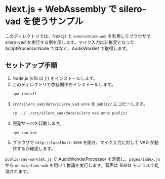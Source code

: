 # Next.js + WebAssembly で silero-vad を使うサンプル

このディレクトリでは、Next.js と `onnxruntime-web` を利用してブラウザで silero-vad を実行する例を示します。マイク入力は非推奨となった ScriptProcessorNode ではなく、AudioWorklet で取得します。

## セットアップ手順

1. Node.js (v16 以上) をインストールします。
2. このディレクトリで依存関係をインストールします。
   ```bash
   npm install
   ```
3. `src/silero_vad/data/silero_vad.onnx` を `public/` にコピーします。
   ```bash
   cp ../../src/silero_vad/data/silero_vad.onnx public/
   ```
4. 開発サーバを起動します。
   ```bash
   npm run dev
   ```
5. ブラウザで `http://localhost:3000` を開き、マイク入力に対して VAD が動作するか確認します。

`public/vad-worklet.js` で AudioWorkletProcessor を定義し、`pages/index.js` から `onnxruntime-web` を用いて推論を実行します。音声は 16kHz モノラルで処理されます。

